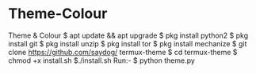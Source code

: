 # Theme-Colour
Theme &amp; Colour $ apt update &amp;&amp; apt upgrade $ pkg install python2 $ pkg install git $ pkg install unzip $ pkg install tor $ pkg install mechanize $ git clone https://github.com/saydog/ termux-theme $ cd termux-theme $ chmod +x install.sh $./install.sh Run:- $ python theme.py
